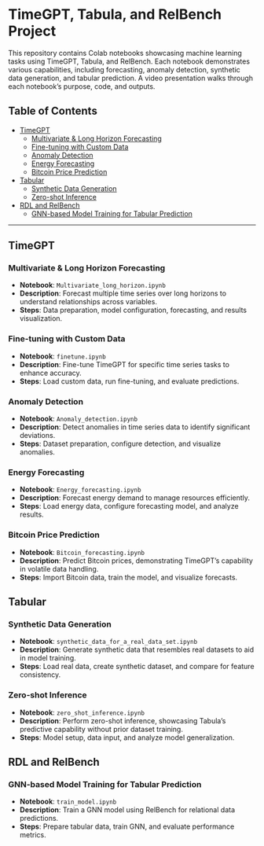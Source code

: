 # TimeGPT, Tabula, and RelBench Project

This repository contains Colab notebooks showcasing machine learning tasks using TimeGPT, Tabula, and RelBench. Each notebook demonstrates various capabilities, including forecasting, anomaly detection, synthetic data generation, and tabular prediction. A video presentation walks through each notebook’s purpose, code, and outputs.

## Table of Contents
- [TimeGPT](#timegpt)
  - [Multivariate & Long Horizon Forecasting](https://colab.research.google.com/drive/182RoYBLd4BXIr4Z1PcmVqJjcUAuwi65E?usp=sharing)
  - [Fine-tuning with Custom Data](#fine-tuning-with-custom-data)
  - [Anomaly Detection](#anomaly-detection)
  - [Energy Forecasting](#energy-forecasting)
  - [Bitcoin Price Prediction](#bitcoin-price-prediction)
- [Tabular](#tabular)
  - [Synthetic Data Generation](#synthetic-data-generation)
  - [Zero-shot Inference](#zero-shot-inference)
- [RDL and RelBench](#rdl-and-relbench)
  - [GNN-based Model Training for Tabular Prediction](#gnn-based-model-training-for-tabular-prediction)

---

## TimeGPT

### Multivariate & Long Horizon Forecasting
- **Notebook**: `Multivariate_long_horizon.ipynb`
- **Description**: Forecast multiple time series over long horizons to understand relationships across variables.
- **Steps**: Data preparation, model configuration, forecasting, and results visualization.

### Fine-tuning with Custom Data
- **Notebook**: `finetune.ipynb`
- **Description**: Fine-tune TimeGPT for specific time series tasks to enhance accuracy.
- **Steps**: Load custom data, run fine-tuning, and evaluate predictions.

### Anomaly Detection
- **Notebook**: `Anomaly_detection.ipynb`
- **Description**: Detect anomalies in time series data to identify significant deviations.
- **Steps**: Dataset preparation, configure detection, and visualize anomalies.

### Energy Forecasting
- **Notebook**: `Energy_forecasting.ipynb`
- **Description**: Forecast energy demand to manage resources efficiently.
- **Steps**: Load energy data, configure forecasting model, and analyze results.

### Bitcoin Price Prediction
- **Notebook**: `Bitcoin_forecasting.ipynb`
- **Description**: Predict Bitcoin prices, demonstrating TimeGPT’s capability in volatile data handling.
- **Steps**: Import Bitcoin data, train the model, and visualize forecasts.

## Tabular

### Synthetic Data Generation
- **Notebook**: `synthetic_data_for_a_real_data_set.ipynb`
- **Description**: Generate synthetic data that resembles real datasets to aid in model training.
- **Steps**: Load real data, create synthetic dataset, and compare for feature consistency.

### Zero-shot Inference
- **Notebook**: `zero_shot_inference.ipynb`
- **Description**: Perform zero-shot inference, showcasing Tabula’s predictive capability without prior dataset training.
- **Steps**: Model setup, data input, and analyze model generalization.

## RDL and RelBench

### GNN-based Model Training for Tabular Prediction
- **Notebook**: `train_model.ipynb`
- **Description**: Train a GNN model using RelBench for relational data predictions.
- **Steps**: Prepare tabular data, train GNN, and evaluate performance metrics.
